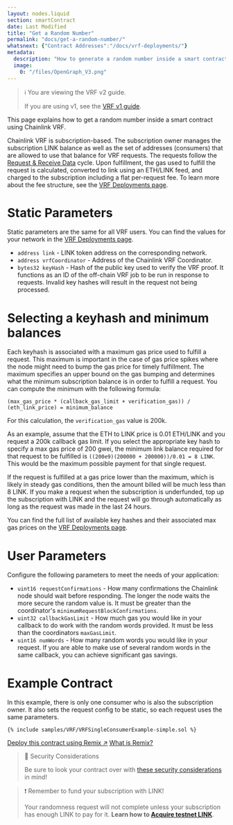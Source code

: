 ```yaml
---
layout: nodes.liquid
section: smartContract
date: Last Modified
title: "Get a Random Number"
permalink: "docs/get-a-random-number/"
whatsnext: {"Contract Addresses":"/docs/vrf-deployments/"}
metadata:
  description: "How to generate a random number inside a smart contract using Chainlink VRF."
  image:
    0: "/files/OpenGraph_V3.png"
---
```


> ℹ️ You are viewing the VRF v2 guide.
>
> If you are using v1, see the [VRF v1 guide](./v1).

This page explains how to get a random number inside a smart contract using Chainlink VRF.

Chainlink VRF is subscription-based. The subscription owner manages the subscription LINK balance as well as the set of addresses (consumers) that are allowed to use that balance for VRF requests. The requests follow the [Request & Receive Data](/docs/request-and-receive-data/) cycle. Upon fulfillment, the gas used to fulfill the request is calculated, converted to link using an ETH/LINK feed, and charged to the subscription including a flat per-request fee. To learn more about the fee structure, see the [VRF Deployments page](/docs/vrf-deployments).

# Static Parameters

Static parameters are the same for all VRF users. You can find the values for your network in the [VRF Deployments page](/docs/vrf-deployments).

- `address link` - LINK token address on the corresponding network.
- `address vrfCoordinator` - Address of the Chainlink VRF Coordinator.
- `bytes32 keyHash` - Hash of the public key used to verify the VRF proof. It functions as an ID of the off-chain VRF job to be run in response to requests. Invalid key hashes will result in the request not being processed.  

# Selecting a keyhash and minimum balances

Each keyhash is associated with a maximum gas price used to fulfill a request. This maximum is important in the case of gas price spikes where the node might need to bump the gas price for timely fulfillment. The maximum specifies an upper bound on the gas bumping and determines what the minimum subscription balance is in order to fulfill a request. You can compute the minimum with the following formula:

`(max_gas_price * (callback_gas_limit + verification_gas)) / (eth_link_price) = minimum_balance`

For this calculation, the `verification_gas` value is 200k.

As an example, assume that the ETH to LINK price is 0.01 ETH/LINK and you request a 200k callback gas limit. If you select the appropriate key hash to specify a max gas price of 200 gwei, the minimum link balance required for that request to be fulfilled is `((200e9)(200000 + 200000))/0.01 = 8 LINK`. This would be the maximum possible payment for that single request.

If the request is fulfilled at a gas price lower than the maximum, which is likely in steady gas conditions, then the amount billed will be much less than 8 LINK. If you make a request when the subscription is underfunded, top up the subscription with LINK and the request will go through automatically as long as the request was made in the last 24 hours.

You can find the full list of available key hashes and their associated max gas prices on the [VRF Deployments page](/docs/vrf-deployments).

# User Parameters

Configure the following parameters to meet the needs of your application:

- `uint16 requestConfirmations` - How many confirmations the Chainlink node should wait before responding. The longer the node waits the more secure the random value is. It must be greater than the coordinator's `minimumRequestBlockConfirmations`.
- `uint32 callbackGasLimit` - How much gas you would like in your callback to do work with the random words provided. It must be less than the coordinators `maxGasLimit`.
- `uint16 numWords` - How many random words you would like in your request. If you are able to make use of several random words in the same callback, you can achieve significant gas savings.

# Example Contract

In this example, there is only one consumer who is also the subscription owner. It also sets the request config to be static, so each request uses the same parameters.

```solidity Kovan
{% include samples/VRF/VRFSingleConsumerExample-simple.sol %}
```

<div class="remix-callout">
    <a href="https://remix.ethereum.org/#url=https://docs.chain.link/samples/VRF/VRFSingleConsumerExample-simple.sol" target="_blank" class="cl-button--ghost solidity-tracked">Deploy this contract using Remix ↗</a>
    <a href="/docs/deploy-your-first-contract/" title="">What is Remix?</a>
</div>

> 🚧 Security Considerations
>
> Be sure to look your contract over with [these security considerations](/docs/vrf-security-considerations/) in mind!

>❗️ Remember to fund your subscription with LINK!
>
> Your randomness request will not complete unless your subscription has enough LINK to pay for it. **Learn how to [Acquire testnet LINK](/docs/acquire-link/)**.
